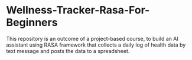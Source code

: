 # Wellness-Tracker-Rasa-For-Beginners
This repository is an outcome of a project-based course, to build an AI assistant using RASA framework that collects a daily log of health data by text message and posts the data to a spreadsheet.
